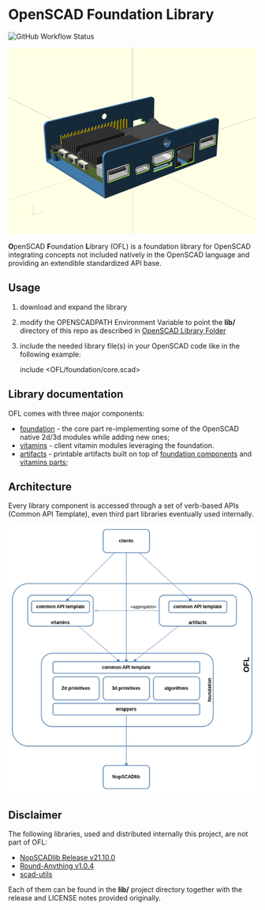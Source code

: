 # OpenSCAD Foundation Library

![GitHub Workflow Status](https://img.shields.io/github/actions/workflow/status/ggabbiani/OFL/tests.yml?label=tests&style=square)

![Cover](docs/800x600/cover.png)

**O**penSCAD **F**oundation **L**ibrary (OFL) is a foundation library for OpenSCAD integrating concepts not included natively in the OpenSCAD language and providing an extendible standardized API base.

## Usage

1. download and expand the library
2. modify the OPENSCADPATH Environment Variable to point the __lib/__ directory of this repo as described in [OpenSCAD Library Folder](https://en.wikibooks.org/wiki/OpenSCAD_User_Manual/Libraries#Library_Locations)
3. include the needed library file(s) in your OpenSCAD code like in the following example:

    include \<OFL/foundation/core.scad\>

## Library documentation

OFL comes with three major components:

* [foundation](docs/foundation/README.md) - the core part re-implementing some of the OpenSCAD native 2d/3d modules while adding new ones;
* [vitamins](docs/vitamins/README.md) - client vitamin modules leveraging the foundation.
* [artifacts](docs/artifacts/README.md) - printable artifacts built on top of [foundation components](docs/foundation/README.md) and [vitamins parts](docs/vitamins/README.md);

## Architecture

Every library component is accessed through a set of verb-based APIs (Common API Template), even third part libraries eventually used internally.

![OFL architecture](docs/architecture.png)

## Disclaimer

The following libraries, used and distributed internally this project, are not
part of OFL:

* [NopSCADlib Release v21.10.0](https://github.com/nophead/NopSCADlib/releases/tag/v21.10.0)
* [Round-Anything v1.0.4](https://github.com/Irev-Dev/Round-Anything/releases/tag/1.0.4)
* [scad-utils](https://github.com/openscad/scad-utils)

Each of them can be found in the __lib/__ project directory together with the
release and LICENSE notes provided originally.
